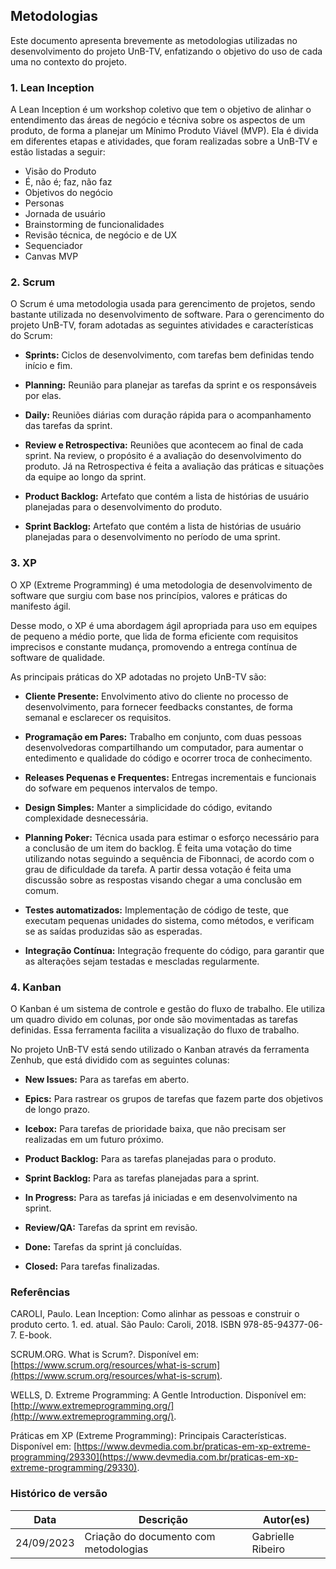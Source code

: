 ## Metodologias

Este documento apresenta brevemente as metodologias utilizadas no desenvolvimento do projeto UnB-TV, enfatizando o objetivo do uso de cada uma no contexto do projeto.

### 1. Lean Inception

A Lean Inception é um workshop coletivo que tem o objetivo de alinhar o entendimento das áreas de negócio e técniva sobre os aspectos de um produto, de forma a planejar um Mínimo Produto Viável (MVP). Ela é divida em diferentes etapas e atividades, que foram realizadas sobre a UnB-TV e estão listadas a seguir:

- Visão do Produto
- É, não é; faz, não faz
- Objetivos do negócio
- Personas
- Jornada de usuário
- Brainstorming de funcionalidades
- Revisão técnica, de negócio e de UX
- Sequenciador
- Canvas MVP

### 2. Scrum

O Scrum é uma metodologia usada para gerencimento de projetos, sendo bastante utilizada no desenvolvimento de software. Para o gerencimento do projeto UnB-TV, foram adotadas as seguintes atividades e características do Scrum:

- **Sprints:** Ciclos de desenvolvimento, com tarefas bem definidas tendo início e fim.

- **Planning:** Reunião para planejar as tarefas da sprint e os responsáveis por elas.

- **Daily:** Reuniões diárias com duração rápida para o acompanhamento das tarefas da sprint.

- **Review e Retrospectiva:** Reuniões que acontecem ao final de cada sprint. Na review, o propósito é a avaliação do desenvolvimento do produto. Já na Retrospectiva é feita a avaliação das práticas e situações da equipe ao longo da sprint.

- **Product Backlog:** Artefato que contém a lista de histórias de usuário planejadas para o desenvolvimento do produto.

- **Sprint Backlog:** Artefato que contém a lista de histórias de usuário planejadas para o desenvolvimento no período de uma sprint.

### 3. XP

O XP (Extreme Programming) é uma metodologia de desenvolvimento de software que surgiu com base nos princípios, valores e práticas do manifesto ágil.

Desse modo, o XP é uma abordagem ágil apropriada para uso em equipes de pequeno a médio porte, que lida de forma eficiente com requisitos imprecisos e constante mudança, promovendo a entrega contínua de software de qualidade.

As principais práticas do XP adotadas no projeto UnB-TV são:

- **Cliente Presente:** Envolvimento ativo do cliente no processo de desenvolvimento, para fornecer feedbacks constantes, de forma semanal e esclarecer os requisitos.

- **Programação em Pares:** Trabalho em conjunto, com duas pessoas desenvolvedoras compartilhando um computador, para aumentar o entedimento e qualidade do código e ocorrer troca de conhecimento.

- **Releases Pequenas e Frequentes:** Entregas incrementais e funcionais do sofware em pequenos intervalos de tempo.

- **Design Simples:** Manter a simplicidade do código, evitando complexidade desnecessária.

- **Planning Poker:** Técnica usada para estimar o esforço necessário para a conclusão de um item do backlog. É feita uma votação do time utilizando notas seguindo a sequência de Fibonnaci, de acordo com o grau de dificuldade da tarefa. A partir dessa votação é feita uma discussão sobre as respostas visando chegar a uma conclusão em comum.

- **Testes automatizados:** Implementação de código de teste, que executam pequenas unidades do sistema, como métodos, e verificam se as saídas produzidas são as esperadas.

- **Integração Contínua:** Integração frequente do código, para garantir que as alterações sejam testadas e mescladas regularmente.

### 4. Kanban

O Kanban é um sistema de controle e gestão do fluxo de trabalho. Ele utiliza um quadro divido em colunas, por onde são movimentadas as tarefas definidas. Essa ferramenta facilita a visualização do fluxo de trabalho.

No projeto UnB-TV está sendo utilizado o Kanban através da ferramenta Zenhub, que está dividido com as seguintes colunas:

- **New Issues:** Para as tarefas em aberto.

- **Epics:** Para rastrear os grupos de tarefas que fazem parte dos objetivos de longo prazo.

- **Icebox:** Para tarefas de prioridade baixa, que não precisam ser realizadas em um futuro próximo.

- **Product Backlog:** Para as tarefas planejadas para o produto.

- **Sprint Backlog:** Para as tarefas planejadas para a sprint.

- **In Progress:** Para as tarefas já iniciadas e em desenvolvimento na sprint.

- **Review/QA:** Tarefas da sprint em revisão.

- **Done:** Tarefas da sprint já concluídas.

- **Closed:** Para tarefas finalizadas.

### Referências

CAROLI, Paulo. Lean Inception: Como alinhar as pessoas e construir o produto certo. 1. ed. atual. São Paulo: Caroli, 2018. ISBN 978-85-94377-06-7. E-book.

SCRUM.ORG. What is Scrum?. Disponível em: [https://www.scrum.org/resources/what-is-scrum](https://www.scrum.org/resources/what-is-scrum).

WELLS, D. Extreme Programming: A Gentle Introduction. Disponível em: [http://www.extremeprogramming.org/](http://www.extremeprogramming.org/).

Práticas em XP (Extreme Programming): Principais Características. Disponível em: [https://www.devmedia.com.br/praticas-em-xp-extreme-programming/29330](https://www.devmedia.com.br/praticas-em-xp-extreme-programming/29330).

### Histórico de versão


| Data | Descrição | Autor(es) |
|--------------|--------------|--------------|
| 24/09/2023 | Criação do documento com metodologias | Gabrielle Ribeiro |
